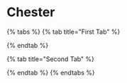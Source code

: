 # Chester

{% tabs %}
{% tab title="First Tab" %}

{% endtab %}

{% tab title="Second Tab" %}

{% endtab %}
{% endtabs %}
